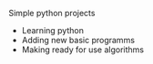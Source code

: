 Simple python projects

* Learning python
* Adding new basic programms
* Making ready for use algorithms
